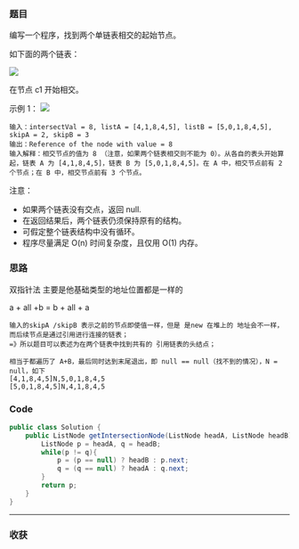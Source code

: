 ### 题目
编写一个程序，找到两个单链表相交的起始节点。

如下面的两个链表：

![](https://assets.leetcode-cn.com/aliyun-lc-upload/uploads/2018/12/14/160_statement.png)

在节点 c1 开始相交。

示例 1：
![](https://assets.leetcode-cn.com/aliyun-lc-upload/uploads/2017/12/14/160_example_1.png)

```
输入：intersectVal = 8, listA = [4,1,8,4,5], listB = [5,0,1,8,4,5], skipA = 2, skipB = 3
输出：Reference of the node with value = 8
输入解释：相交节点的值为 8 （注意，如果两个链表相交则不能为 0）。从各自的表头开始算起，链表 A 为 [4,1,8,4,5]，链表 B 为 [5,0,1,8,4,5]。在 A 中，相交节点前有 2 个节点；在 B 中，相交节点前有 3 个节点。
```
注意：

- 如果两个链表没有交点，返回 null.
- 在返回结果后，两个链表仍须保持原有的结构。
- 可假定整个链表结构中没有循环。
- 程序尽量满足 O(n) 时间复杂度，且仅用 O(1) 内存。

### 思路

双指针法 主要是他基础类型的地址位置都是一样的

a + all +b = b + all + a

```
输入的skipA /skipB 表示之前的节点即使值一样，但是 是new 在堆上的 地址会不一样，而后续节点是通过引用进行连接的链表；
=》所以题目可以表述为在两个链表中找到共有的 引用链表的头结点；

相当于都遍历了 A+B，最后同时达到末尾退出，即 null == null（找不到的情况），N = null，如下
[4,1,8,4,5]N,5,0,1,8,4,5
[5,0,1,8,4,5]N,4,1,8,4,5 
```

### Code

```java
public class Solution {
    public ListNode getIntersectionNode(ListNode headA, ListNode headB) {
        ListNode p = headA, q = headB;
        while(p != q){
            p = (p == null) ? headB : p.next;
            q = (q == null) ? headA : q.next;
        }
        return p;
    }
}
```
*** 
### 收获
